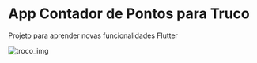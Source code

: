 # App Contador de Pontos para Truco

Projeto para aprender novas funcionalidades Flutter

![troco_img](https://user-images.githubusercontent.com/49245496/72850672-653df700-3c88-11ea-87c4-4d71e7a4372d.png)
